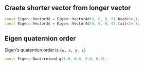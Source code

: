 ## Craete shorter vector from longer vector

```c++
const Eigen::Vector3d = Eigen::Vector4d(0, 0, 0, 0).head<3>();
const Eigen::Vector3d = Eigen::Vector4d(0, 0, 0, 0).tail<3>();
```

## Eigen quaternion order

Eigen's quaternion order is `{w, x, y, z}`

```c++
const Eigen::Quaterniond q(1.0, 0.0, 0.0, 0.0);
```
